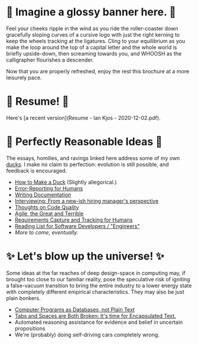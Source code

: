 # 🔮 Imagine a glossy banner here. 🔮

Feel your cheeks ripple in the wind as you ride the roller-coaster down gracefully sloping curves of a cursive logo with just the right kerning to keep the wheels tracking at the ligatures. Cling to your equilibrium as you make the loop around the top of a capital letter and the whole world is briefly upside-down, then screaming towards you, and WHOOSH as the calligrapher flourishes a descender.

Now that you are properly refreshed, enjoy the rest this brochure at a more leisurely pace.


# 📜  Resume! 📜

Here's [a recent version](Resume - Ian Kjos - 2020-12-02.pdf).


# 🦆 Perfectly Reasonable Ideas 🦆

The essays, homilies, and ravings linked here address some of my own [ducks](make_duck.md).
I make no claim to perfection: evolution is still possible, and feedback is encouraged.

* [How to Make a Duck](make_duck.md) (Slightly allegorical.)
* [Error-Reporting for Humans](error_reporting.md)
* [Writing Documentation](documenting.md)
* [Interviewing: From a new-ish hiring manager's perspective](interviewing.md)
* [Thoughts on Code Quality](code_quality.md)
* [Agile, the Great and Terrible](agile_the_terrible.md)
* [Requirements Capture and Tracking for Humans](requirements.md)
* [Reading List for Software Developers / "Engineers"](dev_reading.md)
* *More to come, eventually.*

# ✨ Let's blow up the universe! ✨

Some ideas at the far reaches of deep design-space in computing may, if brought too close to our familiar reality, pose the speculative risk of igniting a false-vacuum transition to bring the entire industry to a lower energy state with completely different empirical characteristics. They may also be just plain bonkers.

* [Computer Programs as Databases, not Plain Text](code_db.md)
* [Tabs and Spaces are Both Broken: It's time for Encapsulated Text.](tab_space.md)
* Automated reasoning assistance for evidence and belief in uncertain propositions
* We're (probably) doing self-driving cars completely wrong.



